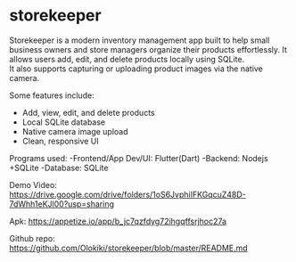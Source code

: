 # storekeeper
Storekeeper is a modern inventory management app built to help small business owners and store managers organize their products effortlessly. It allows users add, edit, and delete products locally using SQLite.  
It also supports capturing or uploading product images via the native camera.

Some features include:
- Add, view, edit, and delete products
- Local SQLite database
- Native camera image upload
- Clean, responsive UI

Programs used:
-Frontend/App Dev/UI: Flutter(Dart)
-Backend: Nodejs +SQLite
-Database: SQLite

Demo Video: https://drive.google.com/drive/folders/1oS6JvphiIFKGqcuZ48D-7dWhh1eKJl00?usp=sharing

Apk: https://appetize.io/app/b_jc7qzfdyg72ihgqffsrjhoc27a

Github repo: https://github.com/Olokiki/storekeeper/blob/master/README.md
